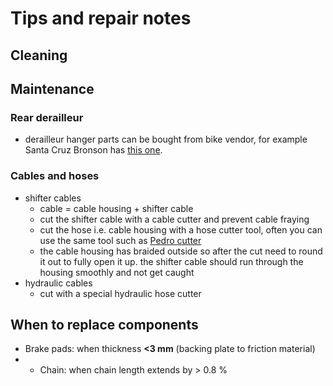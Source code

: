 # Tips and repair notes

## Cleaning

## Maintenance

### Rear derailleur 

- derailleur hanger parts can be bought from bike vendor, for example Santa Cruz Bronson has [this one](https://shop.santacruzbicycles.com/collections/shop-bronson-small-parts/products/do-kit-148-ta).

### Cables and hoses

- shifter cables
  - cable = cable housing + shifter cable
  - cut the shifter cable with a cable cutter and prevent cable fraying
  - cut the hose i.e. cable housing with a hose cutter tool, often you can use the same tool such as [Pedro cutter](https://www.amazon.com/Pedros-131839-Bicycle-Cable-Cutter/dp/B000IZEH3S/ref=sr_1_2?crid=1M19O72ZMT188&keywords=Pedro%27s%2BBicycle%2BCable%2BCutter%2C%2BBlack%2FYellow&qid=1661648860&s=sporting-goods&sprefix=%2Csporting%2C599&sr=1-2&th=1)
  - the cable housing has braided outside so after the cut need to round it out to fully open it up. the shifter cable should run through the housing smoothly and not get caught
- hydraulic cables
  - cut with a special hydraulic hose cutter

## When to replace components

- Brake pads: when thickness **<3 mm** (backing plate to friction material)
- - Chain: when chain length extends by > 0.8 %
